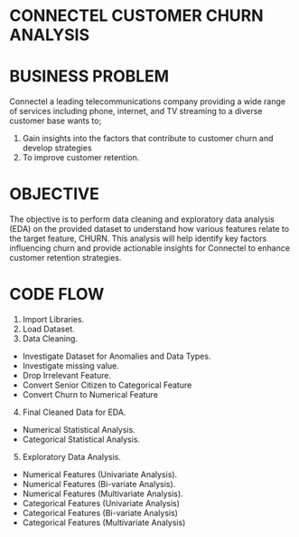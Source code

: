 # CONNECTEL CUSTOMER CHURN ANALYSIS

# BUSINESS PROBLEM
Connectel a leading telecommunications company providing a wide range of services including phone, internet, and TV streaming to a diverse customer base wants to;
1. Gain insights into the factors that contribute to customer churn and develop strategies
2. To improve customer retention.

# OBJECTIVE
The objective is to perform data cleaning and exploratory data analysis (EDA) on the provided dataset to understand how various features relate to the target feature, CHURN. 
This analysis will help identify key factors influencing churn and provide actionable insights for Connectel to enhance customer retention strategies.

# CODE FLOW
1. Import Libraries.
2. Load Dataset.
3. Data Cleaning.
- Investigate Dataset for Anomalies and Data Types.
- Investigate missing value.
- Drop Irrelevant Feature.
- Convert Senior Citizen to Categorical Feature
- Convert Churn to Numerical Feature
4. Final Cleaned Data for EDA.
- Numerical Statistical Analysis.
- Categorical Statistical Analysis.
5. Exploratory Data Analysis.
- Numerical Features (Univariate Analysis).
- Numerical Features (Bi-variate Analysis).
- Numerical Features (Multivariate Analysis).
- Categorical Features (Univariate Analysis)
- Categorical Features (Bi-variate Analysis)
- Categorical Features (Multivariate Analysis)
